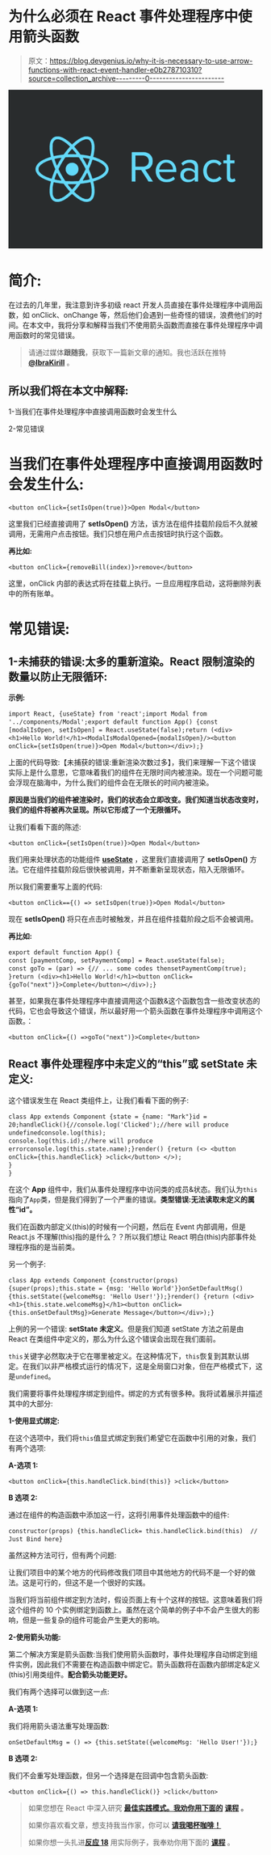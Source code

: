 # 为什么必须在 React 事件处理程序中使用箭头函数

> 原文：<https://blog.devgenius.io/why-it-is-necessary-to-use-arrow-functions-with-react-event-handler-e0b278710310?source=collection_archive---------0----------------------->

![](img/92110b3b1afc33e48d219dd7ce6872f5.png)

# 简介:

在过去的几年里，我注意到许多初级 react 开发人员直接在事件处理程序中调用函数，如 onClick、onChange 等，然后他们会遇到一些奇怪的错误，浪费他们的时间。在本文中，我将分享和解释当我们不使用箭头函数而直接在事件处理程序中调用函数时的常见错误。

> 请通过媒体**跟随我**，获取下一篇新文章的通知。我也活跃在推特 [**@IbraKirill**](https://twitter.com/IbraKirill) 。

## 所以我们将在本文中解释:

1-当我们在事件处理程序中直接调用函数时会发生什么

2-常见错误

# 当我们在事件处理程序中直接调用函数时会发生什么:

```
<button onClick={setIsOpen(true)}>Open Modal</button>
```

这里我们已经直接调用了 **setIsOpen()** 方法，该方法在组件挂载阶段后不久就被调用，无需用户点击按钮。我们只想在用户点击按钮时执行这个函数。

**再比如:**

```
<button onClick={removeBill(index)}>remove</button>
```

这里，onClick 内部的表达式将在挂载上执行。一旦应用程序启动，这将删除列表中的所有账单。

# 常见错误:

## 1-未捕获的错误:太多的重新渲染。React 限制渲染的数量以防止无限循环:

**示例:**

```
import React, {useState} from 'react';import Modal from '../components/Modal';export default function App() {const [modalIsOpen, setIsOpen] = React.useState(false);return (<div><h1>Hello World!</h1><ModalIsModalOpened={modalIsOpen}/><button onClick={setIsOpen(true)}>Open Modal</button></div>);}
```

上面的代码导致:【未捕获的错误:重新渲染次数过多】，我们来理解一下这个错误实际上是什么意思，它意味着我们的组件在无限时间内被渲染。现在一个问题可能会浮现在脑海中，为什么我们的组件会在无限长的时间内被渲染。

**原因是当我们的组件被渲染时，我们的状态会立即改变。我们知道当状态改变时，我们的组件将被再次呈现。所以它形成了一个无限循环。**

让我们看看下面的陈述:

```
<button onClick={setIsOpen(true)}>Open Modal</button>
```

我们用来处理状态的功能组件 [**useState**](https://medium.com/swlh/react-hooks-from-scratch-a-z-bf8f7b404f7f) ，这里我们直接调用了 **setIsOpen()** 方法。它在组件挂载阶段后很快被调用，并不断重新呈现状态，陷入无限循环。

所以我们需要重写上面的代码:

```
<button onClick=={() => setIsOpen(true)}>Open Modal</button>
```

现在 **setIsOpen()** 将只在点击时被触发，并且在组件挂载阶段之后不会被调用。

**再比如:**

```
export default function App() {
const [paymentComp, setPaymentComp] = React.useState(false);
const goTo = (par) => {// ... some codes thensetPaymentComp(true);
}return (<div><h1>Hello World!</h1><button onClick={goTo("next")}>Complete</button></div>);}
```

甚至，如果我在事件处理程序中直接调用这个函数&这个函数包含一些改变状态的代码，它也会导致这个错误，所以最好用一个箭头函数在事件处理程序中调用这个函数。：

```
<button onClick={() =>goTo("next")}>Complete</button>
```

## React 事件处理程序中未定义的“this”或 setState 未定义:

这个错误发生在 React 类组件上，让我们看看下面的例子:

```
class App extends Component {state = {name: "Mark"}id = 20;handleClick(){//console.log('Clicked');//here will produce undefinedconsole.log(this);
console.log(this.id);//here will produce errorconsole.log(this.state.name);}render() {return (<> <button onClick={this.handleClick} >click</button> </>);
}
}
```

在这个 **App** 组件中，我们从事件处理程序中访问类的成员&状态。我们认为`this`指向了`App`类，但是我们得到了一个严重的错误。**类型错误:无法读取未定义的属性“id”。**

我们在函数内部定义(this)的时候有一个问题，然后在 Event 内部调用，但是 React.js 不理解(this)指的是什么？？所以我们想让 React 明白(this)内部事件处理程序指的是当前类。

另一个例子:

```
class App extends Component {constructor(props) {super(props);this.state = {msg: 'Hello World'}}onSetDefaultMsg() {this.setState({welcomeMsg: 'Hello User!'});}render() {return (<div><h1>{this.state.welcomeMsg}</h1><button onClick={this.onSetDefaultMsg}>Generate Message</button></div>);}
```

上例的另一个错误: **setState 未定义**。但是我们知道 setState 方法之前是由 React 在类组件中定义的，那么为什么这个错误会出现在我们面前。

`this`关键字必然取决于它在哪里被定义。在这种情况下，`this`恢复到其默认绑定。在我们以非严格模式运行的情况下，这是全局窗口对象，但在严格模式下，这是`undefined`。

我们需要将事件处理程序绑定到组件。绑定的方式有很多种。我将试着展示并描述其中的大部分:

**1-使用显式绑定:**

在这个选项中，我们将`this`值显式绑定到我们希望它在函数中引用的对象，我们有两个选项:

**A-选项 1:**

```
<button onClick={this.handleClick.bind(this)} >click</button>
```

**B 选项 2:**

通过在组件的构造函数中添加这一行，这将引用事件处理函数中的组件:

```
constructor(props) {this.handleClick= this.handleClick.bind(this)  // Just Bind here}
```

虽然这种方法可行，但有两个问题:

让我们项目中的某个地方的代码修改我们项目中其他地方的代码不是一个好的做法。这是可行的，但这不是一个很好的实践。

当我们将当前组件绑定到方法时，假设页面上有十个这样的按钮。这意味着我们将这个组件的 10 个实例绑定到函数上。虽然在这个简单的例子中不会产生很大的影响，但是一些复杂的组件可能会产生更大的影响。

**2-使用箭头功能:**

第二个解决方案是箭头函数:当我们使用箭头函数时，事件处理程序自动绑定到组件实例，因此我们不需要在构造函数中绑定它。箭头函数将在函数内部绑定&定义(this)引用类组件。**配合箭头功能更好。**

我们有两个选择可以做到这一点:

**A-选项 1:**

我们将用箭头语法重写处理函数:

```
onSetDefaultMsg = () => {this.setState({welcomeMsg: 'Hello User!'});}
```

**B 选项 2:**

我们不会重写处理函数，但另一个选择是在回调中包含箭头函数:

```
<button onClick={() => this.handleClick()} >click</button>
```

> 如果您想在 React 中深入研究 [**最佳实践模式。我劝你用下面的**](https://click.linksynergy.com/link?id=GGg4no0HUcA&offerid=1060092.2815357&type=2&murl=https%3A%2F%2Fwww.udemy.com%2Fcourse%2Fadvanced-react-render-performance-best-practices-patterns%2F) **[**课程**](https://click.linksynergy.com/link?id=GGg4no0HUcA&offerid=1060092.2815357&type=2&murl=https%3A%2F%2Fwww.udemy.com%2Fcourse%2Fadvanced-react-render-performance-best-practices-patterns%2F) **。****
> 
> 如果你喜欢看文章，想支持我当作家，你可以 [**请我喝杯咖啡！**](http://buymeacoffee.com/kirillibrahim)
> 
> 如果你想一头扎进[**反应 18**](https://click.linksynergy.com/link?id=GGg4no0HUcA&offerid=1060092.1411694&type=2&murl=https%3A%2F%2Fwww.udemy.com%2Fcourse%2Fthe-complete-react-fullstack-course%2F) 用实际例子，我奉劝你用下面的 [**课程**](https://click.linksynergy.com/link?id=GGg4no0HUcA&offerid=1060092.1411694&type=2&murl=https%3A%2F%2Fwww.udemy.com%2Fcourse%2Fthe-complete-react-fullstack-course%2F) 。